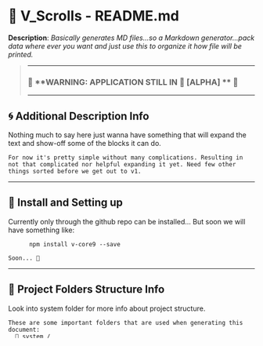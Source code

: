 # **🧾 V_Scrolls - README.md**    
 

 **Description**: _Basically generates MD files...so a Markdown generator...pack data where ever you want and just use this to organize it how file will be printed._  
  
>---  
>### 🚧 **WARNING: APPLICATION STILL IN 🧱 [ALPHA] **  🚧  
>---   
## **🌀 Additional Description Info**    

Nothing much to say here just wanna have something that will expand the text and show-off some of the blocks it can do.
    
    For now it's pretty simple without many complications. Resulting in not that complicated nor helpful expanding it yet. Need few other things sorted before we get out to v1.    

---
## **🚕 Install and Setting up**    

Currently only through the github repo can be installed...
    But soon we will have something like:
          
          npm install v-core9 --save
          
    Soon... 🚀    

---
## **📁 Project Folders Structure Info**    

Look into system folder for more info about project structure. 
    
    These are some important folders that are used when generating this document:
      📁 system /
      📁 system / config /
      📁 system / helpers /
      📁 system / info_pages /
      📁 system / modules /
      📁 system / modules / vDebugger /
      📁 system / modules / vPages /         

---
>### 🔻 **WARRNING: GENERATED FILE NOTICE**  🔻 
> ⛔ Any Edits Done To Generated Files Will Be Overwritten Next Time These Files Get Re-Generated!  
>  
> _Made 💖 using [v_scrolls]("https://github.com/V-core9/v_scrolls")_      
> Last Updated:  2021/12/08 18:10:57 
